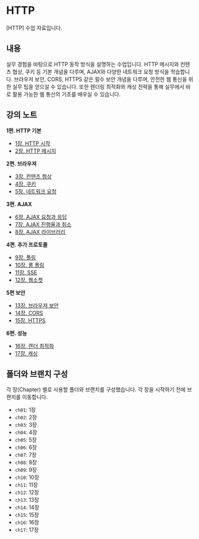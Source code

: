 # HTTP

[HTTP] 수업 자료입니다.

## 내용

실무 경험을 바탕으로 HTTP 동작 방식을 설명하는 수업입니다. HTTP 메시지와 컨텐츠 협상, 쿠키 등 기본 개념을 다루며, AJAX와 다양한 네트워크 요청 방식을 학습합니다. 브라우저 보안, CORS, HTTPS 같은 필수 보안 개념을 다루며, 안전한 웹 통신을 위한 실무 팁을 얻으실 수 있습니다. 또한 렌더링 최적화와 캐싱 전략을 통해 실무에서 바로 활용 가능한 웹 통신의 기초를 배우실 수 있습니다.

## 강의 노트

**1편. HTTP 기본**

- [1장. HTTP 시작](https://jeonghwan-kim.github.io/2024/07/07/lecture-http-part1#1%EC%9E%A5-http-%EC%8B%9C%EC%9E%91)
- [2장. HTTP 메시지](https://jeonghwan-kim.github.io/2024/07/07/lecture-http-part1#2%EC%9E%A5-http-%EB%A9%94%EC%8B%9C%EC%A7%80)

**2편. 브라우져** 

- [3장. 컨텐츠 협상](https://jeonghwan-kim.github.io/2024/07/08/lecture-http-part2#3%EC%9E%A5-%EC%BB%A8%ED%85%90%EC%B8%A0-%ED%98%91%EC%83%81)
- [4장. 쿠키](https://jeonghwan-kim.github.io/2024/07/08/lecture-http-part2#4%EC%9E%A5-%EC%BF%A0%ED%82%A4)
- [5장. 네트워크 요청](https://jeonghwan-kim.github.io/2024/07/08/lecture-http-part2#5%EC%9E%A5-%EB%84%A4%ED%8A%B8%EC%9B%8C%ED%81%AC-%EC%9A%94%EC%B2%AD)

**3편. AJAX**

- [6장. AJAX 요청과 응답 ](https://jeonghwan-kim.github.io/2024/07/09/lecture-http-part3#6%EC%9E%A5-%EC%97%85%EB%A1%9C%EB%93%9C%EC%99%80-%EC%9D%91%EB%8B%B5)
- [7장. AJAX 진행율과 취소](https://jeonghwan-kim.github.io/2024/07/09/lecture-http-part3#7%EC%9E%A5-%EC%A7%84%ED%96%89%EC%9C%A8%EA%B3%BC-%EC%B7%A8%EC%86%8C)
- [8장. AJAX 라이브러리](https://jeonghwan-kim.github.io/2024/07/09/lecture-http-part3#8%EC%9E%A5-%EB%9D%BC%EC%9D%B4%EB%B8%8C%EB%9F%AC%EB%A6%AC)

**4편. 추가 프로토콜**

- [9장. 폴링](https://jeonghwan-kim.github.io/2024/07/10/lecture-http-part4#9%EC%9E%A5-%ED%8F%B4%EB%A7%81)
- [10장. 롱 폴링](https://jeonghwan-kim.github.io/2024/07/10/lecture-http-part4#10%EC%9E%A5-%EB%A1%B1-%ED%8F%B4%EB%A7%81)
- [11장. SSE](https://jeonghwan-kim.github.io/2024/07/10/lecture-http-part4#11%EC%9E%A5-sse)
- [12장. 웹소켓](https://jeonghwan-kim.github.io/2024/07/10/lecture-http-part4#12%EC%9E%A5-%EC%9B%B9-%EC%86%8C%EC%BC%93)

**5편 보안**

- [13장. 브라우져 보안](https://jeonghwan-kim.github.io/2024/07/11/lecture-http-part5#13%EC%9E%A5-%EB%B8%8C%EB%9D%BC%EC%9A%B0%EC%A0%B8-%EB%B3%B4%EC%95%88)
- [14장. CORS](https://jeonghwan-kim.github.io/2024/07/11/lecture-http-part5#14%EC%9E%A5-cors)
- [15장. HTTPS](https://jeonghwan-kim.github.io/2024/07/11/lecture-http-part5#15%EC%9E%A5-https)

**6편. 성능**

- [16장. 렌더 최적화](https://jeonghwan-kim.github.io/2024/07/12/lecture-http-part6#16%EC%9E%A5-%EB%A1%9C%EB%94%A9-%EC%B5%9C%EC%A0%81%ED%99%94)
- [17장. 캐싱](https://jeonghwan-kim.github.io/2024/07/12/lecture-http-part6#17%EC%9E%A5-%EC%BA%90%EC%8B%B1)


## 폴더와 브랜치 구성

각 장(Chapter) 별로 사용할 폴더와 브랜치를 구성했습니다. 각 장을 시작하기 전에 브랜치를 이동합니다.

- `ch01`: 1장
- `ch02`: 2장
- `ch03`: 3장
- `ch04`: 4장
- `ch05`: 5장
- `ch06`: 6장
- `ch07`: 7장
- `ch08`: 8장
- `ch09`: 9장
- `ch10`: 10장
- `ch11`: 11장
- `ch12`: 12장
- `ch13`: 13장
- `ch14`: 14장
- `ch15`: 15장
- `ch16`: 16장
- `ch17`: 17장
